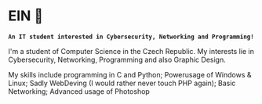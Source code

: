 # EIN 🦝

**`An IT student interested in Cybersecurity, Networking and Programming!`**

I'm a student of Computer Science in the Czech Republic. My interests lie in Cybersecurity, Networking, Programming and also Graphic Design.

My skills include programming in C and Python; Powerusage of Windows & Linux; Sadly WebDeving (I would rather never touch PHP again); Basic Networking; Advanced usage of Photoshop

